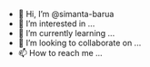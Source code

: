 - 👋 Hi, I’m @simanta-barua
- 👀 I’m interested in ...
- 🌱 I’m currently learning ...
- 💞️ I’m looking to collaborate on ...
- 📫 How to reach me ...

<!---
simanta-barua/simanta-barua is a ✨ special ✨ repository because its `README.md` (this file) appears on your GitHub profile.
You can click the Preview link to take a look at your changes.
--->
